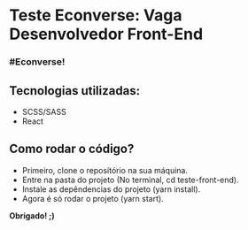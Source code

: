 # Teste Econverse: Vaga Desenvolvedor Front-End

### #Econverse!

## Tecnologias utilizadas:
- SCSS/SASS
- React

## Como rodar o código?
- Primeiro, clone o reposítório na sua máquina.
- Entre na pasta do projeto (No terminal, cd teste-front-end).
- Instale as depêndencias do projeto (yarn install).
- Agora é só rodar o projeto (yarn start).


**Obrigado! ;)**
